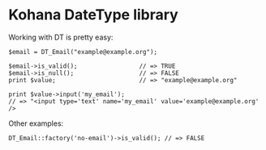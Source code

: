 Kohana DateType library
====================

Working with DT is pretty easy: 

	$email = DT_Email("example@example.org");

	$email->is_valid(); 				// => TRUE
	$email->is_null(); 					// => FALSE
	print $value; 						// => "example@example.org"
	
	print $value->input('my_email');	
	// => "<input type='text' name='my_email' value='example@example.org' />
	

Other examples:

	DT_Email::factory('no-email')->is_valid(); // => FALSE

